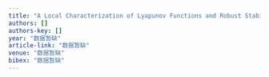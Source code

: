 ```yaml
---
title: "A Local Characterization of Lyapunov Functions and Robust Stability of Perturbed Systems on Riemannian Manifolds"
authors: []
authors-key: []
year: "数据暂缺"
article-link: "数据暂缺"
venue: "数据暂缺"
bibex: "数据暂缺"
---
```

